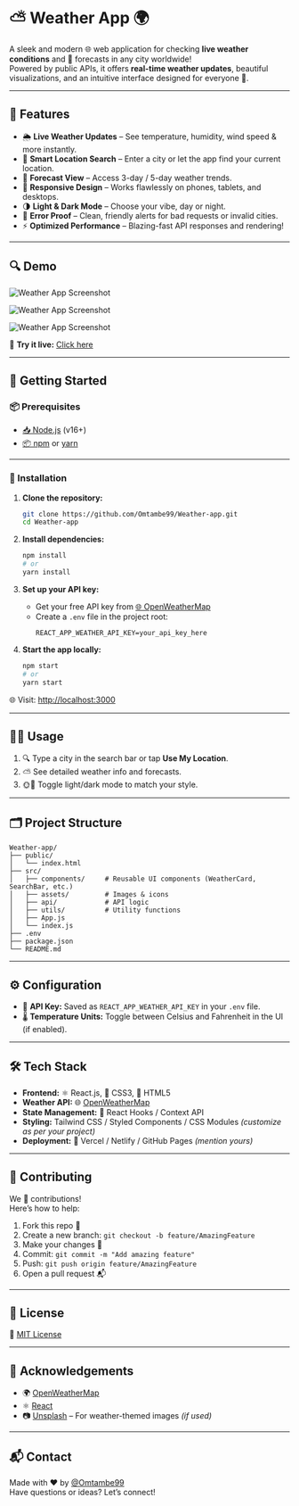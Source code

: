 # ⛅ Weather App 🌍

A sleek and modern 🌐 web application for checking **live weather conditions** and 📅 forecasts in any city worldwide!  
Powered by public APIs, it offers **real-time weather updates**, beautiful visualizations, and an intuitive interface designed for everyone 🌟.

---

## 🌟 Features

- 🌦️ **Live Weather Updates** – See temperature, humidity, wind speed & more instantly.
- 🧭 **Smart Location Search** – Enter a city or let the app find your current location.
- 📅 **Forecast View** – Access 3-day / 5-day weather trends.
- 📱 **Responsive Design** – Works flawlessly on phones, tablets, and desktops.
- 🌗 **Light & Dark Mode** – Choose your vibe, day or night.
- 🧊 **Error Proof** – Clean, friendly alerts for bad requests or invalid cities.
- ⚡ **Optimized Performance** – Blazing-fast API responses and rendering!

---

## 🔍 Demo

![Weather App Screenshot](assets/Deployment/Defaut-ss.png)

![Weather App Screenshot](assets/Deployment/City-wetaher-ss.png)

![Weather App Screenshot](assets/Deployment/errror-ss.png)

🚀 **Try it live:** [Click here](https://omtambe99.github.io/Weather-app/) 

---

## 🚀 Getting Started

### 📦 Prerequisites

- [📥 Node.js](https://nodejs.org/) (v16+)
- [📦 npm](https://www.npmjs.com/) or [yarn](https://yarnpkg.com/)

---

### 🔧 Installation

1. **Clone the repository:**
   ```bash
   git clone https://github.com/Omtambe99/Weather-app.git
   cd Weather-app
   ```

2. **Install dependencies:**
   ```bash
   npm install
   # or
   yarn install
   ```

3. **Set up your API key:**
   - Get your free API key from [🌐 OpenWeatherMap](https://openweathermap.org/api)
   - Create a `.env` file in the project root:
     ```
     REACT_APP_WEATHER_API_KEY=your_api_key_here
     ```

4. **Start the app locally:**
   ```bash
   npm start
   # or
   yarn start
   ```

🌐 Visit: [http://localhost:3000](http://localhost:3000)

---

## 🧑‍💻 Usage

1. 🔍 Type a city in the search bar or tap **Use My Location**.
2. ⛅ See detailed weather info and forecasts.
3. 🌞🌙 Toggle light/dark mode to match your style.

---

## 🗂️ Project Structure

```
Weather-app/
├── public/
│   └── index.html
├── src/
│   ├── components/     # Reusable UI components (WeatherCard, SearchBar, etc.)
│   ├── assets/         # Images & icons
│   ├── api/            # API logic
│   ├── utils/          # Utility functions
│   ├── App.js
│   └── index.js
├── .env
├── package.json
└── README.md
```

---

## ⚙️ Configuration

- 🔐 **API Key:** Saved as `REACT_APP_WEATHER_API_KEY` in your `.env` file.
- 🌡️ **Temperature Units:** Toggle between Celsius and Fahrenheit in the UI (if enabled).

---

## 🛠️ Tech Stack

- **Frontend:** ⚛️ React.js, 🎨 CSS3, 🧱 HTML5  
- **Weather API:** 🌐 [OpenWeatherMap](https://openweathermap.org/)
- **State Management:** 🔄 React Hooks / Context API  
- **Styling:** Tailwind CSS / Styled Components / CSS Modules *(customize as per your project)*  
- **Deployment:** 🚀 Vercel / Netlify / GitHub Pages *(mention yours)*

---

## 🤝 Contributing

We 💙 contributions!  
Here’s how to help:

1. Fork this repo 🍴  
2. Create a new branch: `git checkout -b feature/AmazingFeature`  
3. Make your changes 🚧  
4. Commit: `git commit -m "Add amazing feature"`  
5. Push: `git push origin feature/AmazingFeature`  
6. Open a pull request 📬

---

## 📄 License

📝 [MIT License](LICENSE)

---

## 🙌 Acknowledgements

- 🌍 [OpenWeatherMap](https://openweathermap.org/)
- ⚛️ [React](https://reactjs.org/)
- 📷 [Unsplash](https://unsplash.com/) – For weather-themed images *(if used)*

---

## 📬 Contact

Made with ❤️ by [@Omtambe99](https://github.com/Omtambe99)  
Have questions or ideas? Let’s connect!
